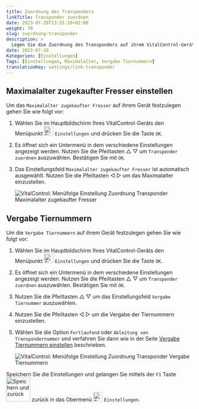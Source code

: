 ```yaml
---
title: Zuordnung des Transponders
linkTitle: Transponder zuordnen
date: 2023-07-28T13:25:28+02:00
weight: 70
slug: zuordnung-transponder
description: >
  Legen Sie die Zuordnung des Transponders auf ihrem VitalControl-Gerät fest.
date: 2023-07-26
Kategorien: [Einstellungen]
Tags: [Einstellungen, Maximalalter, Vergabe Tiernummern]
translationKey: settings/link-transponder
---
```

## Maximalalter zugekaufter Fresser einstellen

Um das `Maximalalter zugekaufter Fresser` auf ihrem Gerät festzulegen gehen Sie wie folgt vor:

1. Wählen Sie im Hauptbildschirm Ihres VitalControl-Geräts den Menüpunkt  <img src="/icons/gear.svg" width="25" align="bottom" alt="Einstellungen" /> `Einstellungen` und drücken Sie die Taste `OK`.

2. Es öffnet sich ein Untermenü in dem verschiedene Einstellungen angezeigt werden. Nutzen Sie die Pfeiltasten △ ▽ um `Transponder zuordnen` auszuwählen. Bestätigen Sie mit `OK`.

3. Das Einstellungsfeld `Maximalalter zugekaufter Fresser` ist automatisch ausgewählt. Nutzen Sie die Pfeiltasten ◁ ▷ um das Maximalalter einzustellen.

    ![VitalControl: Menüfolge Einstellung Zuordnung Transponder Maximalalter zugekaufter Fresser](../bilder/maximalalterfresser.png "Maximalalter zugekaufter Fresser einstellen")

## Vergabe Tiernummern

Um die `Vergabe Tiernummern` auf ihrem Gerät festzulegen gehen Sie wie folgt vor:

1. Wählen Sie im Hauptbildschirm Ihres VitalControl-Geräts den Menüpunkt  <img src="/icons/gear.svg" width="25" align="bottom" alt="Einstellungen" /> `Einstellungen` und drücken Sie die Taste `OK`.

2. Es öffnet sich ein Untermenü in dem verschiedene Einstellungen angezeigt werden. Nutzen Sie die Pfeiltasten △ ▽ um `Transponder zuordnen` auszuwählen. Bestätigen Sie mit `OK`.

3. Nutzen Sie die Pfeiltasten △ ▽ um das Einstellungsfeld `Vergabe Tiernummer` auszuwählen.

4. Nutzen Sie die Pfeiltasten ◁ ▷ um die Vergabe der Tiernummern einzustellen.

5. Wählen Sie die Option `Fortlaufend` oder `Ableitung von Transpondernummer` und verfahren Sie dann wie in der Seite [Vergabe Tiernummern einstellen](../tiere-neu-anlegen/#vergabe-tiernummer-einstellen) beschrieben.
	
    ![VitalControl: Menüfolge Einstellung Zuordnung Transponder Vergabe Tiernummern](../bilder/vergabetiernummer.png "Vergabe Tiernummern einstellen")

Speichern Sie die Einstellungen und gelangen Sie mittels der `F1` Taste &nbsp;<img src="/icons/footer/save_exit.svg" width="65" align="bottom" alt="Speichern und zurück" /> zurück in das Obermenü  <img src="/icons/gear.svg" width="25" align="bottom" alt="Einstellungen" /> `Einstellungen`.
